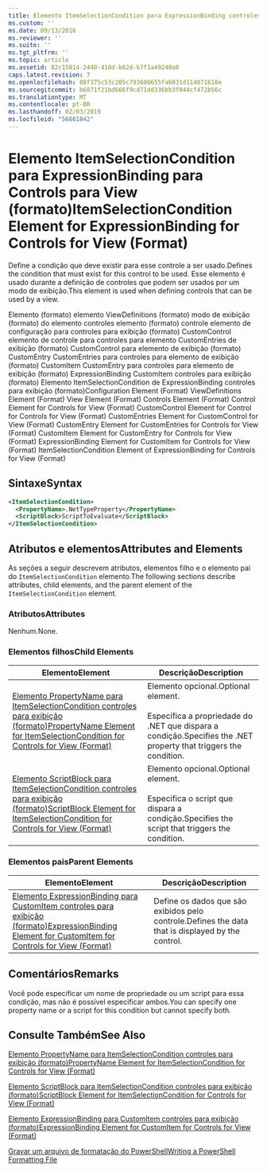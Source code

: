 ```yaml
---
title: Elemento ItemSelectionCondition para ExpressionBinding controles para exibição (formato) | Microsoft Docs
ms.custom: ''
ms.date: 09/13/2016
ms.reviewer: ''
ms.suite: ''
ms.tgt_pltfrm: ''
ms.topic: article
ms.assetid: 82c15014-2440-410d-b02d-b7f1a49240a0
caps.latest.revision: 7
ms.openlocfilehash: 80f375c53c205c793600655fa6031d114871618e
ms.sourcegitcommit: b6871f21bd666f9cd71dd336bb3f844cf472b56c
ms.translationtype: MT
ms.contentlocale: pt-BR
ms.lasthandoff: 02/03/2019
ms.locfileid: "56861842"
---
```

# <a name="itemselectioncondition-element-for-expressionbinding-for-controls-for-view-format"></a><span data-ttu-id="d6259-102">Elemento ItemSelectionCondition para ExpressionBinding para Controls para View (formato)</span><span class="sxs-lookup"><span data-stu-id="d6259-102">ItemSelectionCondition Element for ExpressionBinding for Controls for View (Format)</span></span>

<span data-ttu-id="d6259-103">Define a condição que deve existir para esse controle a ser usado.</span><span class="sxs-lookup"><span data-stu-id="d6259-103">Defines the condition that must exist for this control to be used.</span></span> <span data-ttu-id="d6259-104">Esse elemento é usado durante a definição de controles que podem ser usados por um modo de exibição.</span><span class="sxs-lookup"><span data-stu-id="d6259-104">This element is used when defining controls that can be used by a view.</span></span>

<span data-ttu-id="d6259-105">Elemento (formato) elemento ViewDefinitions (formato) modo de exibição (formato) do elemento controles elemento (formato) controle elemento de configuração para controles para exibição (formato) CustomControl elemento de controle para controles para elemento CustomEntries de exibição (formato) CustomControl para elemento de exibição (formato) CustomEntry CustomEntries para controles para elemento de exibição (formato) CustomItem CustomEntry para controles para elemento de exibição (formato) ExpressionBinding CustomItem controles para exibição (formato) Elemento ItemSelectionCondition de ExpressionBinding controles para exibição (formato)</span><span class="sxs-lookup"><span data-stu-id="d6259-105">Configuration Element (Format) ViewDefinitions Element (Format) View Element (Format) Controls Element (Format) Control Element for Controls for View (Format) CustomControl Element for Control for Controls for View (Format) CustomEntries Element for CustomControl for View (Format) CustomEntry Element for CustomEntries for Controls for View (Format) CustomItem Element for CustomEntry for Controls for View (Format) ExpressionBinding Element for CustomItem for Controls for View (Format) ItemSelectionCondition Element of ExpressionBinding for Controls for View (Format)</span></span>

## <a name="syntax"></a><span data-ttu-id="d6259-106">Sintaxe</span><span class="sxs-lookup"><span data-stu-id="d6259-106">Syntax</span></span>

```xml
<ItemSelectionCondition>
  <PropertyName>.NetTypeProperty</PropertyName>
  <ScriptBlock>ScriptToEvaluate</ScriptBlock>
</ItemSelectionCondition>
```

## <a name="attributes-and-elements"></a><span data-ttu-id="d6259-107">Atributos e elementos</span><span class="sxs-lookup"><span data-stu-id="d6259-107">Attributes and Elements</span></span>

<span data-ttu-id="d6259-108">As seções a seguir descrevem atributos, elementos filho e o elemento pai do `ItemSelectionCondition` elemento.</span><span class="sxs-lookup"><span data-stu-id="d6259-108">The following sections describe attributes, child elements, and the parent element of the `ItemSelectionCondition` element.</span></span>

### <a name="attributes"></a><span data-ttu-id="d6259-109">Atributos</span><span class="sxs-lookup"><span data-stu-id="d6259-109">Attributes</span></span>

<span data-ttu-id="d6259-110">Nenhum.</span><span class="sxs-lookup"><span data-stu-id="d6259-110">None.</span></span>

### <a name="child-elements"></a><span data-ttu-id="d6259-111">Elementos filhos</span><span class="sxs-lookup"><span data-stu-id="d6259-111">Child Elements</span></span>

|<span data-ttu-id="d6259-112">Elemento</span><span class="sxs-lookup"><span data-stu-id="d6259-112">Element</span></span>|<span data-ttu-id="d6259-113">Descrição</span><span class="sxs-lookup"><span data-stu-id="d6259-113">Description</span></span>|
|-------------|-----------------|
|[<span data-ttu-id="d6259-114">Elemento PropertyName para ItemSelectionCondition controles para exibição (formato)</span><span class="sxs-lookup"><span data-stu-id="d6259-114">PropertyName Element for ItemSelectionCondition for Controls for View (Format)</span></span>](./propertyname-element-for-itemselectioncondition-for-controls-for-view-format.md)|<span data-ttu-id="d6259-115">Elemento opcional.</span><span class="sxs-lookup"><span data-stu-id="d6259-115">Optional element.</span></span><br /><br /> <span data-ttu-id="d6259-116">Especifica a propriedade do .NET que dispara a condição.</span><span class="sxs-lookup"><span data-stu-id="d6259-116">Specifies the .NET property that triggers the condition.</span></span>|
|[<span data-ttu-id="d6259-117">Elemento ScriptBlock para ItemSelectionCondition controles para exibição (formato)</span><span class="sxs-lookup"><span data-stu-id="d6259-117">ScriptBlock Element for ItemSelectionCondition for Controls for View (Format)</span></span>](./scriptblock-element-for-itemselectioncondition-for-controls-for-view-format.md)|<span data-ttu-id="d6259-118">Elemento opcional.</span><span class="sxs-lookup"><span data-stu-id="d6259-118">Optional element.</span></span><br /><br /> <span data-ttu-id="d6259-119">Especifica o script que dispara a condição.</span><span class="sxs-lookup"><span data-stu-id="d6259-119">Specifies the script that triggers the condition.</span></span>|

### <a name="parent-elements"></a><span data-ttu-id="d6259-120">Elementos pais</span><span class="sxs-lookup"><span data-stu-id="d6259-120">Parent Elements</span></span>

|<span data-ttu-id="d6259-121">Elemento</span><span class="sxs-lookup"><span data-stu-id="d6259-121">Element</span></span>|<span data-ttu-id="d6259-122">Descrição</span><span class="sxs-lookup"><span data-stu-id="d6259-122">Description</span></span>|
|-------------|-----------------|
|[<span data-ttu-id="d6259-123">Elemento ExpressionBinding para CustomItem controles para exibição (formato)</span><span class="sxs-lookup"><span data-stu-id="d6259-123">ExpressionBinding Element for CustomItem for Controls for View (Format)</span></span>](./expressionbinding-element-for-customitem-for-controls-for-view-format.md)|<span data-ttu-id="d6259-124">Define os dados que são exibidos pelo controle.</span><span class="sxs-lookup"><span data-stu-id="d6259-124">Defines the data that is displayed by the control.</span></span>|

## <a name="remarks"></a><span data-ttu-id="d6259-125">Comentários</span><span class="sxs-lookup"><span data-stu-id="d6259-125">Remarks</span></span>

<span data-ttu-id="d6259-126">Você pode especificar um nome de propriedade ou um script para essa condição, mas não é possível especificar ambos.</span><span class="sxs-lookup"><span data-stu-id="d6259-126">You can specify one property name or a script for this condition but cannot specify both.</span></span>

## <a name="see-also"></a><span data-ttu-id="d6259-127">Consulte Também</span><span class="sxs-lookup"><span data-stu-id="d6259-127">See Also</span></span>

[<span data-ttu-id="d6259-128">Elemento PropertyName para ItemSelectionCondition controles para exibição (formato)</span><span class="sxs-lookup"><span data-stu-id="d6259-128">PropertyName Element for ItemSelectionCondition for Controls for View (Format)</span></span>](./propertyname-element-for-itemselectioncondition-for-controls-for-view-format.md)

[<span data-ttu-id="d6259-129">Elemento ScriptBlock para ItemSelectionCondition controles para exibição (formato)</span><span class="sxs-lookup"><span data-stu-id="d6259-129">ScriptBlock Element for ItemSelectionCondition for Controls for View (Format)</span></span>](./scriptblock-element-for-itemselectioncondition-for-controls-for-view-format.md)

[<span data-ttu-id="d6259-130">Elemento ExpressionBinding para CustomItem controles para exibição (formato)</span><span class="sxs-lookup"><span data-stu-id="d6259-130">ExpressionBinding Element for CustomItem for Controls for View (Format)</span></span>](./expressionbinding-element-for-customitem-for-controls-for-view-format.md)

[<span data-ttu-id="d6259-131">Gravar um arquivo de formatação do PowerShell</span><span class="sxs-lookup"><span data-stu-id="d6259-131">Writing a PowerShell Formatting File</span></span>](./writing-a-powershell-formatting-file.md)
